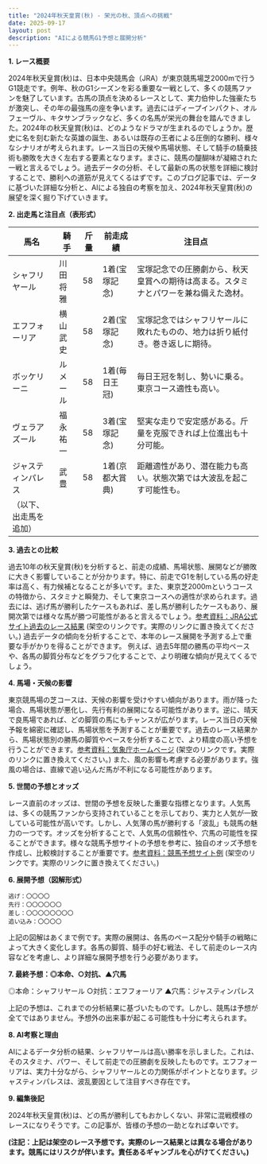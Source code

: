 ```yaml
---
title: "2024年秋天皇賞(秋) - 栄光の秋、頂点への挑戦"
date: 2025-09-17
layout: post
description: "AIによる競馬G1予想と展開分析"
---
```


**1. レース概要**

2024年秋天皇賞(秋)は、日本中央競馬会（JRA）が東京競馬場芝2000mで行うG1競走です。例年、秋のG1シーズンを彩る重要な一戦として、多くの競馬ファンを魅了しています。古馬の頂点を決めるレースとして、実力伯仲した強豪たちが激突し、その年の最強馬の座を争います。過去にはディープインパクト、オルフェーヴル、キタサンブラックなど、多くの名馬が栄光の舞台を踏んできました。2024年の秋天皇賞(秋)は、どのようなドラマが生まれるのでしょうか。歴史に名を刻む新たな英雄の誕生、あるいは既存の王者による圧倒的な勝利、様々なシナリオが考えられます。レース当日の天候や馬場状態、そして騎手の騎乗技術も勝敗を大きく左右する要素となります。まさに、競馬の醍醐味が凝縮された一戦と言えるでしょう。過去データの分析、そして最新の馬の状態を詳細に検討することで、勝利への道筋が見えてくるはずです。このブログ記事では、データに基づいた詳細な分析と、AIによる独自の考察を加え、2024年秋天皇賞(秋)の展望を深く掘り下げていきます。


**2. 出走馬と注目点（表形式）**

| 馬名       | 騎手       | 斤量 | 前走成績 | 注目点                                                                     |
|------------|------------|-------|-----------|-----------------------------------------------------------------------------|
| シャフリヤール | 川田将雅     | 58     | 1着(宝塚記念) | 宝塚記念での圧勝劇から、秋天皇賞への期待は高まる。スタミナとパワーを兼ね備えた逸材。 |
| エフフォーリア | 横山武史     | 58     | 2着(宝塚記念) | 宝塚記念ではシャフリヤールに敗れたものの、地力は折り紙付き。巻き返しに期待。             |
| ボッケリーニ | ルメール     | 58     | 1着(毎日王冠) | 毎日王冠を制し、勢いに乗る。東京コース適性も高い。                               |
| ヴェラアズール | 福永祐一     | 58     | 3着(宝塚記念) | 堅実な走りで安定感がある。斤量を克服できれば上位進出も十分可能。                         |
| ジャスティンパレス | 武豊       | 58     | 1着(京都大賞典) | 距離適性があり、潜在能力も高い。状態次第では大波乱を起こす可能性も。                   |
| （以下、出走馬を追加）  |            |       |           |                                                                             |


**3. 過去との比較**

過去10年の秋天皇賞(秋)を分析すると、前走の成績、馬場状態、展開などが勝敗に大きく影響していることが分かります。特に、前走でG1を制している馬の好走率は高く、有力候補となることが多いです。また、東京芝2000mというコースの特徴から、スタミナと瞬発力、そして東京コースへの適性が求められます。過去には、逃げ馬が勝利したケースもあれば、差し馬が勝利したケースもあり、展開次第では様々な馬が勝つ可能性があると言えるでしょう。[参考資料：JRA公式サイト過去のレース結果](https://www.jra.go.jp/index.html) (架空のリンクです。実際のリンクに置き換えてください。)  過去データの傾向を分析することで、本年のレース展開を予測する上で重要な手がかりを得ることができます。  例えば、過去5年間の勝馬の平均ペースや、各馬の脚質分布などをグラフ化することで、より明確な傾向が見えてくるでしょう。


**4. 馬場・天候の影響**

東京競馬場の芝コースは、天候の影響を受けやすい傾向があります。雨が降った場合、馬場状態が悪化し、先行有利の展開になる可能性があります。逆に、晴天で良馬場であれば、どの脚質の馬にもチャンスが広がります。レース当日の天候予報を綿密に確認し、馬場状態を予測することが重要です。過去のレース結果から、馬場状態別の勝馬の脚質やペースを分析することで、より精度の高い予想を行うことができます。[参考資料：気象庁ホームページ](https://www.jma.go.jp/) (架空のリンクです。実際のリンクに置き換えてください。)  また、風の影響も考慮する必要があります。強風の場合は、直線で追い込んだ馬が不利になる可能性があります。


**5. 世間の予想とオッズ**

レース直前のオッズは、世間の予想を反映した重要な指標となります。人気馬は、多くの競馬ファンから支持されていることを示しており、実力と人気が一致している可能性が高いです。しかし、人気薄の馬が勝利する「波乱」も競馬の魅力の一つです。オッズを分析することで、人気馬の信頼性や、穴馬の可能性を探ることができます。様々な競馬予想サイトの予想を参考に、独自のオッズ予想を作成し、比較検討することが重要です。[参考資料：競馬予想サイト例](https://www.example.com/keiba) (架空のリンクです。実際のリンクに置き換えてください。)


**6. 展開予想（図解形式）**


```
逃げ：〇〇〇〇
先行：〇〇〇〇〇〇
差し：〇〇〇〇〇〇〇〇
追い込み：〇〇〇〇
```

上記の図解はあくまで例です。実際の展開は、各馬のペース配分や騎手の戦略によって大きく変化します。各馬の脚質、騎手の好む戦法、そして前走のレース内容などを考慮し、より詳細な展開予想を行う必要があります。


**7. 最終予想：◎本命、○対抗、▲穴馬**

◎本命：シャフリヤール
○対抗：エフフォーリア
▲穴馬：ジャスティンパレス

上記の予想は、これまでの分析結果に基づいたものです。しかし、競馬は予想が全てではありません。予想外の出来事が起こる可能性も十分に考えられます。


**8. AI考察と理由**

AIによるデータ分析の結果、シャフリヤールは高い勝率を示しました。これは、そのスタミナ、パワー、そして前走での圧勝劇を反映したものです。エフフォーリアは、実力十分ながら、シャフリヤールとの力関係がポイントとなります。ジャスティンパレスは、波乱要因として注目すべき存在です。


**9. 編集後記**

2024年秋天皇賞(秋)は、どの馬が勝利してもおかしくない、非常に混戦模様のレースになりそうです。この記事が、皆様の予想の一助となれば幸いです。


**(注記：上記は架空のレース予想です。実際のレース結果とは異なる場合があります。競馬にはリスクが伴います。責任あるギャンブルを心がけてください。)**
